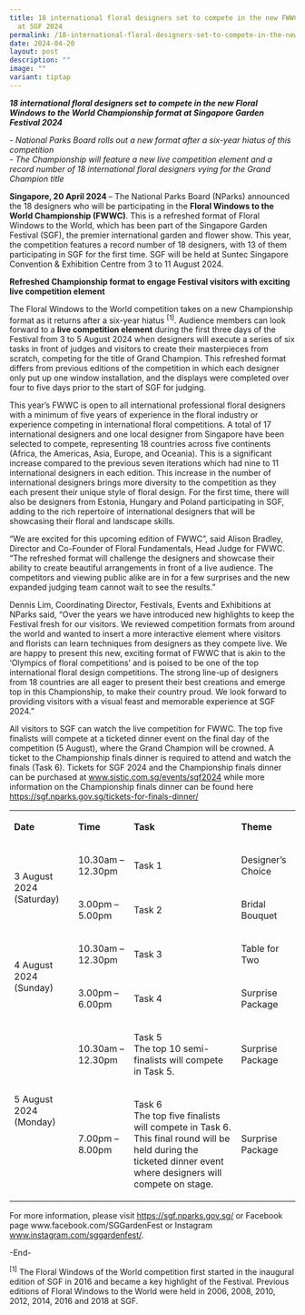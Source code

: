 ```yaml
---
title: 18 international floral designers set to compete in the new FWWC format
  at SGF 2024
permalink: /18-international-floral-designers-set-to-compete-in-the-new-fwwc-format-at-sgf-2024/
date: 2024-04-20
layout: post
description: ""
image: ""
variant: tiptap
---
```

<p><strong><em>18 international floral designers set to compete in the new Floral Windows to the World Championship format at Singapore Garden Festival 2024</em></strong>
</p>
<p>-&nbsp;<em>National Parks Board rolls out a new format after a six-year hiatus of this competition</em> 
<br>-&nbsp;<em>The Championship will feature a new live competition element and a record number of 18 international floral designers vying for the Grand Champion title</em>
</p>
<p><strong>Singapore, 20 April 2024 </strong>– The National Parks Board (NParks)
announced the 18 designers who will be participating in the <strong>Floral Windows to the World Championship (FWWC)</strong>.
This is a refreshed format of Floral Windows to the World, which has been
part of the Singapore Garden Festival (SGF), the premier international
garden and flower show. This year, the competition features a record number
of 18 designers, with 13 of them participating in SGF for the first time.
SGF will be held at Suntec Singapore Convention &amp; Exhibition Centre
from 3 to 11 August 2024.&nbsp;</p>
<p><strong>Refreshed Championship format to engage Festival visitors with exciting live competition element</strong>
</p>
<p>The Floral Windows to the World competition takes on a new Championship
format as it returns after a six-year hiatus <sup>[1]</sup>. Audience members
can look forward to a <strong>live competition element</strong> during the
first three days of the Festival from 3 to 5 August 2024 when designers
will execute a series of six tasks in front of judges and visitors to create
their masterpieces from scratch, competing for the title of Grand Champion.
This refreshed format differs from previous editions of the competition
in which each designer only put up one window installation, and the displays
were completed over four to five days prior to the start of SGF for judging.&nbsp;</p>
<p>This year’s FWWC is open to all international professional floral designers
with a minimum of five years of experience in the floral industry or experience
competing in international floral competitions. A total of 17 international
designers and one local designer from Singapore have been selected to compete,
representing 18 countries across five continents (Africa, the Americas,
Asia, Europe, and Oceania). This is a significant increase compared to
the previous seven iterations which had nine to 11 international designers
in each edition. This increase in the number of international designers
brings more diversity to the competition as they each present their unique
style of floral design. For the first time, there will also be designers
from Estonia, Hungary and Poland participating in SGF, adding to the rich
repertoire of international designers that will be showcasing their floral
and landscape skills.</p>
<p>“We are excited for this upcoming edition of FWWC”, said Alison Bradley,
Director and Co-Founder of Floral Fundamentals, Head Judge for FWWC. “The
refreshed format will challenge the designers and showcase their ability
to create beautiful arrangements in front of a live audience. The competitors
and viewing public alike are in for a few surprises and the new expanded
judging team cannot wait to see the results.”</p>
<p>Dennis Lim, Coordinating Director, Festivals, Events and Exhibitions at
NParks said, “Over the years we have introduced new highlights to keep
the Festival fresh for our visitors. We reviewed competition formats from
around the world and wanted to insert a more interactive element where
visitors and florists can learn techniques from designers as they compete
live. We are happy to present this new, exciting format of FWWC that is
akin to the ‘Olympics of floral competitions’ and is poised to be one of
the top international floral design competitions. The strong line-up of
designers from 18 countries are all eager to present their best creations
and emerge top in this Championship, to make their country proud. We look
forward to providing visitors with a visual feast and memorable experience
at SGF 2024.”&nbsp;</p>
<p>All visitors to SGF can watch the live competition for FWWC. The top five
finalists will compete at a ticketed dinner event on the final day of the
competition (5 August), where the Grand Champion will be crowned. A ticket
to the Championship finals dinner is required to attend and watch the finals
(Task 6). Tickets for SGF 2024 and the Championship finals dinner can be
purchased at <a href="www.sistic.com.sg/events/sgf2024" rel="noopener noreferrer nofollow" target="_blank">www.sistic.com.sg/events/sgf2024</a> while
more information on the Championship finals dinner can be found here
<a href="https://sgf.nparks.gov.sg/tickets-for-finals-dinner/" rel="noopener noreferrer nofollow" target="_blank">https://sgf.nparks.gov.sg/tickets-for-finals-dinner/</a>
</p>
<p></p>
<table>
<tbody>
<tr>
<td rowspan="1" colspan="1">
<p><strong>Date</strong>
</p>
</td>
<td rowspan="1" colspan="1">
<p><strong>Time</strong>
</p>
</td>
<td rowspan="1" colspan="1">
<p><strong>Task</strong>
</p>
</td>
<td rowspan="1" colspan="1">
<p><strong>Theme</strong>
</p>
</td>
</tr>
<tr>
<td rowspan="2" colspan="1">
<p>3 August 2024 (Saturday)</p>
</td>
<td rowspan="1" colspan="1">
<p>10.30am – 12.30pm</p>
</td>
<td rowspan="1" colspan="1">
<p>Task 1</p>
</td>
<td rowspan="1" colspan="1">
<p>Designer’s Choice</p>
</td>
</tr>
<tr>
<td rowspan="1" colspan="1">
<p>3.00pm – 5.00pm</p>
</td>
<td rowspan="1" colspan="1">
<p>Task 2</p>
</td>
<td rowspan="1" colspan="1">
<p>Bridal Bouquet</p>
</td>
</tr>
<tr>
<td rowspan="2" colspan="1">
<p>4 August 2024 (Sunday)</p>
</td>
<td rowspan="1" colspan="1">
<p>10.30am – 12.30pm</p>
</td>
<td rowspan="1" colspan="1">
<p>Task 3</p>
</td>
<td rowspan="1" colspan="1">
<p>Table for Two</p>
</td>
</tr>
<tr>
<td rowspan="1" colspan="1">
<p>3.00pm – 6.00pm</p>
</td>
<td rowspan="1" colspan="1">
<p>Task 4</p>
</td>
<td rowspan="1" colspan="1">
<p>Surprise Package</p>
</td>
</tr>
<tr>
<td rowspan="2" colspan="1">
<p>5 August 2024 (Monday)</p>
</td>
<td rowspan="1" colspan="1">
<p>10.30am – 12.30pm</p>
</td>
<td rowspan="1" colspan="1">
<p>Task 5
<br>The top 10 semi-finalists will compete in Task 5.</p>
</td>
<td rowspan="1" colspan="1">
<p>Surprise Package</p>
</td>
</tr>
<tr>
<td rowspan="1" colspan="1">
<p>7.00pm – 8.00pm</p>
</td>
<td rowspan="1" colspan="1">
<p>Task 6
<br>The top five finalists will compete in Task 6.
<br>This final round will be held during the ticketed dinner event where designers
will compete on stage.</p>
</td>
<td rowspan="1" colspan="1">
<p>Surprise Package</p>
</td>
</tr>
</tbody>
</table>
<p>For more information, please visit <a href="https://sgf.nparks.gov.sg/" rel="noopener noreferrer nofollow" target="_blank">https://sgf.nparks.gov.sg/</a> or Facebook
page <a rel="noopener noreferrer nofollow" target="_blank">www.facebook.com/SGGardenFest</a> or
Instagram <a rel="noopener noreferrer nofollow" target="_blank"><u>www.instagram.com/sggardenfest/</u></a>.</p>
<p></p>
<p>-End-</p>
<p><sup>[1]</sup> The Floral Windows of the World competition first started
in the inaugural edition of SGF in 2016 and became a key highlight of the
Festival. Previous editions of Floral Windows to the World were held in
2006, 2008, 2010, 2012, 2014, 2016 and 2018 at SGF.</p>
<p></p>
<p></p>